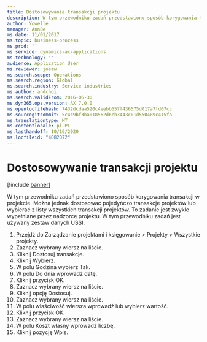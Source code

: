 ```yaml
---
title: Dostosowywanie transakcji projektu
description: W tym przewodniku zadań przedstawiono sposób korygowania transakcji w projekcie.
author: Yowelle
manager: AnnBe
ms.date: 11/01/2017
ms.topic: business-process
ms.prod: ''
ms.service: dynamics-ax-applications
ms.technology: ''
audience: Application User
ms.reviewer: josaw
ms.search.scope: Operations
ms.search.region: Global
ms.search.industry: Service industries
ms.author: andchoi
ms.search.validFrom: 2016-06-30
ms.dyn365.ops.version: AX 7.0.0
ms.openlocfilehash: 7432dcdaa520c4eebb657f436575d017a7fd07cc
ms.sourcegitcommit: 5c4c9bf3ba018562d6cb3443c01d550489c415fa
ms.translationtype: HT
ms.contentlocale: pl-PL
ms.lasthandoff: 10/16/2020
ms.locfileid: "4082072"
---
```

# <a name="adjust-project-transactions"></a>Dostosowywanie transakcji projektu

[!include [banner](../../includes/banner.md)]

W tym przewodniku zadań przedstawiono sposób korygowania transakcji w projekcie. Można jednak dostosowac pojedyńczo transakcje projektów lub wybierać z listy wszystkich transakcji projektów. To zadanie jest zwykle wypełniane przez nadzorcę projektu. W tym przewodniku zadań jest używany zestaw danych USSI.

1. Przejdź do Zarządzanie projektami i księgowanie > Projekty > Wszystkie projekty. 
2. Zaznacz wybrany wiersz na liście. 
3. Kliknij Dostosuj transakcje. 
4. Kliknij Wybierz. 
5. W polu Godzina wybierz Tak. 
6. W polu Do dnia wprowadź datę. 
7. Kliknij przycisk OK. 
8. Zaznacz wybrany wiersz na liście. 
9. Kliknij opcję Dostosuj. 
10. Zaznacz wybrany wiersz na liście. 
11. W polu właściwość wiersza wprowadź lub wybierz wartość. 
12. Kliknij przycisk OK. 
13. Zaznacz wybrany wiersz na liście. 
14. W polu Koszt własny wprowadź liczbę. 
15. Kliknij pozycję Wpis. 
